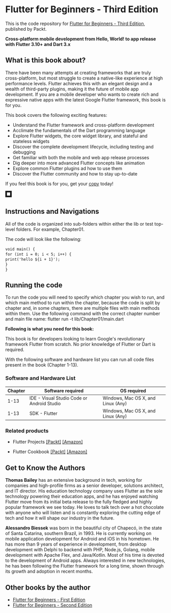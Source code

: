 # Flutter for Beginners - Third Edition

<a href="https://www.packtpub.com/product/flutter-for-beginners-third-edition/9781837630387"><img src="https://content.packt.com/B19529/cover_image_small.jpg" alt="" height="256px" align="right"></a>

This is the code repository for [Flutter for Beginners - Third Edition](https://www.packtpub.com/product/flutter-for-beginners-third-edition/9781837630387), published by Packt.

**Cross-platform mobile development from Hello, World! to app release with Flutter 3.10+ and Dart 3.x**

## What is this book about?
There have been many attempts at creating frameworks that are truly cross-platform, but most struggle to create a native-like experience at high performance levels. Flutter achieves this with an elegant design and a wealth of third-party plugins, making it the future of mobile app development. If you are a mobile developer who wants to create rich and expressive native apps with the latest Google Flutter framework, this book is for you.

This book covers the following exciting features:
* Understand the Flutter framework and cross-platform development
* Acclimate the fundamentals of the Dart programming language
* Explore Flutter widgets, the core widget library, and stateful and stateless widgets
* Discover the complete development lifecycle, including testing and debugging
* Get familiar with both the mobile and web app release processes
* Dig deeper into more advanced Flutter concepts like animation
* Explore common Flutter plugins ad how to use them
* Discover the Flutter community and how to stay up-to-date

If you feel this book is for you, get your [copy](https://www.amazon.com/dp/1837630380) today!

<a href="https://www.packtpub.com/?utm_source=github&utm_medium=banner&utm_campaign=GitHubBanner"><img src="https://raw.githubusercontent.com/PacktPublishing/GitHub/master/GitHub.png" 
alt="https://www.packtpub.com/" border="5" /></a>


## Instructions and Navigations
All of the code is organized into sub-folders within either the lib or test top-level folders. For example, Chapter01.

The code will look like the following:
```
void main() {
for (int i = 0; i < 5; i++) {
print('hello ${i + 1}');
}
}

```

## Running the code
To run the code you will need to specify which chapter you wish to run, and which main method to run within the chapter, because the code is split by chapter and, in some chapters, there are multiple files with main methods within them.
Use the following command with the correct chapter number and main file name:
flutter run -t lib/Chapter01/main.dart

**Following is what you need for this book:**

This book is for developers looking to learn Google's revolutionary framework Flutter from scratch. No prior knowledge of Flutter or Dart is required.

With the following software and hardware list you can run all code files present in the book (Chapter 1-13).

### Software and Hardware List

| Chapter  | Software required                             | OS required                        |
| -------- | ----------------------------------------------| -----------------------------------|
| 1-13     | IDE - Visual Studio Code or Android Studio    | Windows, Mac OS X, and Linux (Any) |
| 1-13     | SDK - Flutter                                 | Windows, Mac OS X, and Linux (Any) |



### Related products <Other books you may enjoy>
* Flutter Projects [[Packt]](https://www.packtpub.com/product/flutter-projects/9781838647773?utm_source=github&utm_medium=repository&utm_campaign=9781838647773) [[Amazon]](https://www.amazon.com/dp/1838647775)

* Flutter Cookbook [[Packt]](https://www.packtpub.com/product/flutter-cookbook/9781838823382?utm_source=github&utm_medium=repository&utm_campaign=9781838823382) [[Amazon]](https://www.amazon.com/dp/1838823387)

## Get to Know the Authors
**Thomas Bailey**
has an extensive background in tech, working for companies and high-profile firms as a senior developer, solutions architect, and IT director. His education technology company uses Flutter as the sole technology powering their education apps, and he has enjoyed watching Flutter move from its initial beta release to the fully fledged and highly popular framework we see today. He loves to talk tech over a hot chocolate with anyone who will listen and is constantly exploring the cutting edge of tech and how it will shape our industry in the future.

**Alessandro Biessek**
was born in the beautiful city of Chapecó, in the state of Santa Catarina, southern Brazil, in 1993. He is currently working on mobile application development for Android and iOS in his hometown. He has more than 9 years of experience in development, from desktop development with Delphi to backend with PHP, Node.js, Golang, mobile development with Apache Flex, and Java/Kotlin. Most of his time is devoted to the development of Android apps. Always interested in new technologies, he has been following the Flutter framework for a long time, shown through its growth and adoption in recent months.

## Other books by the author
* [Flutter for Beginners - First Edition](https://www.packtpub.com/product/flutter-for-beginners/9781788996082)
* [Flutter for Beginners - Second Edition](https://www.packtpub.com/product/flutter-for-beginners-second-edition/9781800565999?utm_source=github&utm_medium=repository&utm_campaign=9781800565999)
